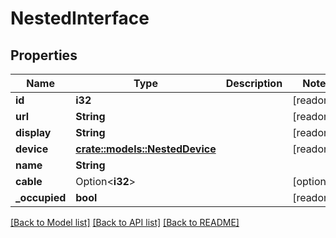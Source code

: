 # NestedInterface

## Properties

Name | Type | Description | Notes
------------ | ------------- | ------------- | -------------
**id** | **i32** |  | [readonly]
**url** | **String** |  | [readonly]
**display** | **String** |  | [readonly]
**device** | [**crate::models::NestedDevice**](NestedDevice.md) |  | [readonly]
**name** | **String** |  | 
**cable** | Option<**i32**> |  | [optional]
**_occupied** | **bool** |  | [readonly]

[[Back to Model list]](../README.md#documentation-for-models) [[Back to API list]](../README.md#documentation-for-api-endpoints) [[Back to README]](../README.md)


